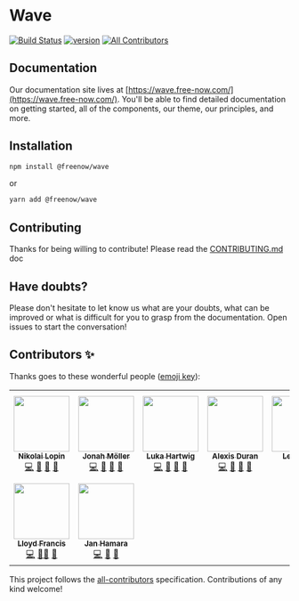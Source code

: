# Wave

<!-- prettier-ignore-start -->
[![Build Status][build-badge]][build]
[![version][version-badge]][package]
[![All Contributors][all-contributors-badge]](#contributors-)
<!-- prettier-ignore-end -->

## Documentation

Our documentation site lives at [https://wave.free-now.com/](https://wave.free-now.com/). You'll be able to find detailed documentation on getting started, all of the components, our theme, our principles, and more.

## Installation

```sh
npm install @freenow/wave
```

or

```sh
yarn add @freenow/wave
```

## Contributing

Thanks for being willing to contribute! Please read the [CONTRIBUTING.md](./CONTRIBUTING.md) doc

## Have doubts?

Please don't hesitate to let know us what are your doubts, what can be improved or what is difficult for you to grasp from the documentation. Open issues to start the conversation! 

## Contributors ✨

Thanks goes to these wonderful people ([emoji key](https://allcontributors.org/docs/en/emoji-key)):

<!-- ALL-CONTRIBUTORS-LIST:START - Do not remove or modify this section -->
<!-- prettier-ignore-start -->
<!-- markdownlint-disable -->
<table>
  <tr>
    <td align="center"><a href="https://bitbucket.org/Lopinopulos"><img src="https://avatars.githubusercontent.com/u/1469636?v=4?s=100" width="100px;" alt=""/><br /><sub><b>Nikolai Lopin</b></sub></a><br /><a href="https://github.com/freenowtech/wave/commits?author=nlopin" title="Code">💻</a> <a href="https://github.com/freenowtech/wave/commits?author=nlopin" title="Documentation">📖</a> <a href="https://github.com/freenowtech/wave/issues?q=author%3Anlopin" title="Bug reports">🐛</a> <a href="https://github.com/freenowtech/wave/pulls?q=is%3Apr+reviewed-by%3Anlopin" title="Reviewed Pull Requests">👀</a></td>
    <td align="center"><a href="http://jonah.ml/"><img src="https://avatars.githubusercontent.com/u/8927747?v=4?s=100" width="100px;" alt=""/><br /><sub><b>Jonah Möller</b></sub></a><br /><a href="https://github.com/freenowtech/wave/commits?author=snapsnapturtle" title="Code">💻</a> <a href="https://github.com/freenowtech/wave/commits?author=snapsnapturtle" title="Documentation">📖</a> <a href="https://github.com/freenowtech/wave/issues?q=author%3Asnapsnapturtle" title="Bug reports">🐛</a> <a href="https://github.com/freenowtech/wave/pulls?q=is%3Apr+reviewed-by%3Asnapsnapturtle" title="Reviewed Pull Requests">👀</a></td>
    <td align="center"><a href="https://lukahartwig.de"><img src="https://avatars.githubusercontent.com/u/7414521?v=4?s=100" width="100px;" alt=""/><br /><sub><b>Luka Hartwig</b></sub></a><br /><a href="https://github.com/freenowtech/wave/commits?author=lukahartwig" title="Code">💻</a> <a href="https://github.com/freenowtech/wave/commits?author=lukahartwig" title="Documentation">📖</a> <a href="https://github.com/freenowtech/wave/issues?q=author%3Alukahartwig" title="Bug reports">🐛</a> <a href="https://github.com/freenowtech/wave/pulls?q=is%3Apr+reviewed-by%3Alukahartwig" title="Reviewed Pull Requests">👀</a></td>
    <td align="center"><a href="http://alexisduran.com"><img src="https://avatars.githubusercontent.com/u/1425162?v=4?s=100" width="100px;" alt=""/><br /><sub><b>Alexis Duran</b></sub></a><br /><a href="https://github.com/freenowtech/wave/commits?author=duranmla" title="Code">💻</a> <a href="https://github.com/freenowtech/wave/commits?author=duranmla" title="Documentation">📖</a> <a href="https://github.com/freenowtech/wave/issues?q=author%3Aduranmla" title="Bug reports">🐛</a> <a href="https://github.com/freenowtech/wave/pulls?q=is%3Apr+reviewed-by%3Aduranmla" title="Reviewed Pull Requests">👀</a></td>
    <td align="center"><a href="http://www.leonardodivittorio.com"><img src="https://avatars.githubusercontent.com/u/12762609?v=4?s=100" width="100px;" alt=""/><br /><sub><b>Leonardo</b></sub></a><br /><a href="https://github.com/freenowtech/wave/commits?author=div-Leo" title="Code">💻</a></td>
    <td align="center"><a href="http://arturmiglio.com"><img src="https://avatars.githubusercontent.com/u/539801?v=4?s=100" width="100px;" alt=""/><br /><sub><b>Artur Miglio</b></sub></a><br /><a href="https://github.com/freenowtech/wave/commits?author=arturmiglio" title="Documentation">📖</a></td>
    <td align="center"><a href="https://github.com/phllipo"><img src="https://avatars.githubusercontent.com/u/9133431?v=4?s=100" width="100px;" alt=""/><br /><sub><b>Phillip Barkmann</b></sub></a><br /><a href="https://github.com/freenowtech/wave/commits?author=phllipo" title="Code">💻</a></td>
  </tr>
  <tr>
    <td align="center"><a href="https://github.com/lloydaf"><img src="https://avatars.githubusercontent.com/u/5729666?v=4?s=100" width="100px;" alt=""/><br /><sub><b>Lloyd Francis</b></sub></a><br /><a href="https://github.com/freenowtech/wave/commits?author=lloydaf" title="Code">💻</a> <a href="https://github.com/freenowtech/wave/commits?author=lloydaf" title="Documentation">📖</a><a href="https://github.com/freenowtech/wave/issues?q=author%3Alloydaf" title="Bug reports">🐛</a> <a href="https://github.com/freenowtech/wave/pulls?q=is%3Apr+reviewed-by%3Alloydaf" title="Reviewed Pull Requests">👀</a></td>
    <td align="center"><a href="https://github.com/JanHamara"><img src="https://avatars.githubusercontent.com/u/14894844?v=4?s=100" width="100px;" alt=""/><br /><sub><b>Jan Hamara</b></sub></a><br /><a href="https://github.com/freenowtech/wave/commits?author=JanHamara" title="Code">💻</a> <a href="https://github.com/freenowtech/wave/commits?author=JanHamara" title="Documentation">📖</a> <a href="https://github.com/freenowtech/wave/pulls?q=is%3Apr+reviewed-by%3AJanHamara" title="Reviewed Pull Requests">👀</a></td>
  </tr>
</table>

<!-- markdownlint-restore -->
<!-- prettier-ignore-end -->

<!-- ALL-CONTRIBUTORS-LIST:END -->

This project follows the [all-contributors](https://github.com/all-contributors/all-contributors) specification. Contributions of any kind welcome!

<!-- prettier-ignore-start -->
[all-contributors-badge]: https://img.shields.io/github/all-contributors/freenowtech/wave/main?style=flat-square
[build-badge]: https://img.shields.io/github/workflow/status/freenowtech/wave/Component%20Library?logo=github&style=flat-square
[build]: https://github.com/freenowtech/wave/actions?query=workflow%3Alibrary
[version-badge]: https://img.shields.io/npm/v/@freenow/wave.svg?style=flat-square
[package]: https://www.npmjs.com/package/@freenow/wave
<!-- prettier-ignore-end -->
